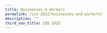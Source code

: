 ```yaml
---
title: Businesses & Workers
permalink: /cos-2022/businesses-and-workers/
description: ""
third_nav_title: COS 2022
---
```

